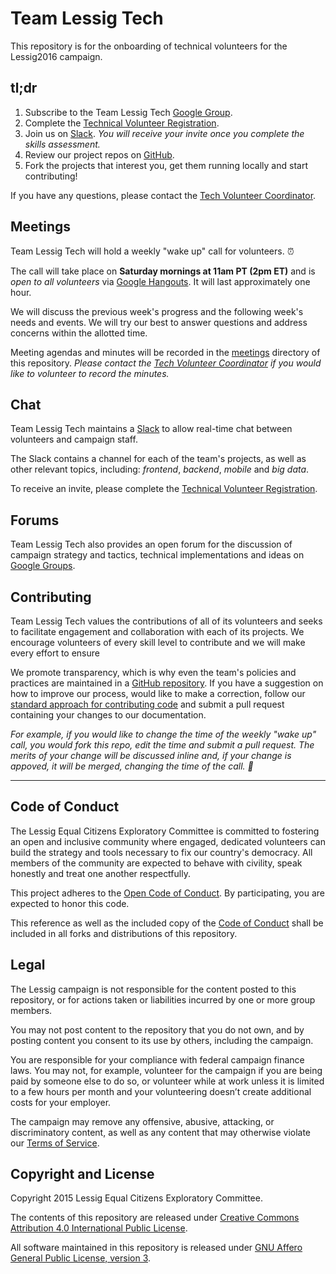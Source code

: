 # Team Lessig Tech

This repository is for the onboarding of technical volunteers for the Lessig2016 campaign.

## tl;dr

1. Subscribe to the Team Lessig Tech [Google Group][gg].
1. Complete the [Technical Volunteer Registration][skills].
1. Join us on [Slack][slack]. *You will receive your invite once you complete the skills assessment.*
1. Review our project repos on [GitHub][gh].
1. Fork the projects that interest you, get them running locally and start contributing!

If you have any questions, please contact the [Tech Volunteer Coordinator][tvc].

## Meetings

Team Lessig Tech will hold a weekly "wake up" call for volunteers. :alarm_clock:

The call will take place on **Saturday mornings at 11am PT (2pm ET)** and is *open to all volunteers* via [Google Hangouts][hang]. It will last approximately one hour.

We will discuss the previous week's progress and the following week's needs and events. We will try our best to answer questions and address concerns within the allotted time.

Meeting agendas and minutes will be recorded in the [meetings](https://github.com/Lessig2016/Lessig2016.github.io/tree/master/meetings) directory of this repository. *Please contact the [Tech Volunteer Coordinator][tvc] if you would like to volunteer to record the minutes.*

## Chat

Team Lessig Tech maintains a [Slack][slack] to allow real-time chat between volunteers and campaign staff.

The Slack contains a channel for each of the team's projects, as well as other relevant topics, including: *frontend*, *backend*, *mobile* and *big data*.

To receive an invite, please complete the [Technical Volunteer Registration][skills].

## Forums

Team Lessig Tech also provides an open forum for the discussion of campaign strategy and tactics, technical implementations and ideas on [Google Groups][gg].

## Contributing

Team Lessig Tech values the contributions of all of its volunteers and seeks to facilitate engagement and collaboration with each of its projects. We encourage volunteers of every skill level to contribute and we will make every effort to ensure 

We promote transparency, which is why even the team's policies and practices are maintained in a [GitHub repository](https://github.com/Lessig2016/Lessig2016.github.io/). If you have a suggestion on how to improve our process, would like to make a correction, follow our [standard approach for contributing code](https://github.com/Lessig2016/Lessig2016.github.io/blob/master/CONTRIBUTING.md) and submit a pull request containing your changes to our documentation.

*For example, if you would like to change the time of the weekly "wake up" call, you would fork this repo, edit the time and submit a pull request. The merits of your change will be discussed inline and, if your change is appoved, it will be merged, changing the time of the call. :clap:*

---

## Code of Conduct

The Lessig Equal Citizens Exploratory Committee is committed to fostering an open and inclusive community where engaged, dedicated volunteers can build the strategy and tools necessary to fix our country's democracy. All members of the community are expected to behave with civility, speak honestly and treat one another respectfully.

This project adheres to the [Open Code of Conduct](http://todogroup.org/opencodeofconduct/#Lessig2016/conduct@lessigforpresident.com). 
By participating, you are expected to honor this code.

This reference as well as the included copy of the [Code of Conduct](https://github.com/Lessig2016/Lessig2016.github.io/blob/master/CONDUCT.md)
shall be included in all forks and distributions of this repository.

## Legal

The Lessig campaign is not responsible for the content posted to this repository, or for actions taken or liabilities incurred by one or more group members. 

You may not post content to the repository that you do not own, and by posting content you consent to its use by others, including the campaign. 

You are responsible for your compliance with federal campaign finance laws. You may not, for example, volunteer for the campaign if you are being paid by someone else to do so, or volunteer while at work unless it is limited to a few hours per month and your volunteering doesn’t create additional costs for your employer.

The campaign may remove any offensive, abusive, attacking, or discriminatory content, as well as any content that may otherwise violate our [Terms of Service](https://lessig2016.us/terms-of-service/). 

## Copyright and License

Copyright 2015 Lessig Equal Citizens Exploratory Committee. 

The contents of this repository are released under [Creative Commons Attribution 4.0 International Public License](https://github.com/Lessig2016/Lessig2016.github.io/blob/master/LICENSE-CC-BY-40).

All software maintained in this repository is released under [GNU Affero General Public License, version 3](https://github.com/Lessig2016/Lessig2016.github.io/blob/master/LICENSE-AGPL).

[gg]: https://groups.google.com/forum/#!forum/teamlessigtech
[skills]: http://goo.gl/forms/1rwP1lOjbU
[slack]: https://teamlessigtech.slack.com/
[gh]: https://github.com/Lessig2016/
[hang]: https://plus.google.com/hangouts/_/lessigforpresident.com/tech-wake-up-call
[tvc]: mailto:furf@lessigforpresident.com